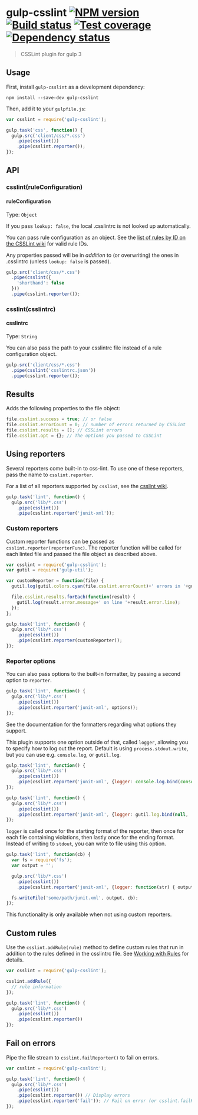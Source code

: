 # gulp-csslint [![NPM version][npm-image]][npm-url] [![Build status][travis-image]][travis-url] [![Test coverage][coveralls-image]][coveralls-url] [![Dependency status][david-image]][david-url]
> CSSLint plugin for gulp 3

## Usage

First, install `gulp-csslint` as a development dependency:

```shell
npm install --save-dev gulp-csslint
```

Then, add it to your `gulpfile.js`:

```js
var csslint = require('gulp-csslint');

gulp.task('css', function() {
  gulp.src('client/css/*.css')
    .pipe(csslint())
    .pipe(csslint.reporter());
});
```

## API

### csslint(ruleConfiguration)

#### ruleConfiguration
Type: `Object`

If you pass `lookup: false`, the local .csslintrc is not looked up automatically.

You can pass rule configuration as an object. See the [list of rules by ID on the CSSLint wiki](https://github.com/stubbornella/csslint/wiki/Rules-by-ID) for valid rule IDs.

Any properties passed will be in _addition_ to (or overwriting) the ones in .csslintrc (unless `lookup: false` is passed).

```js
gulp.src('client/css/*.css')
  .pipe(csslint({
    'shorthand': false
  }))
  .pipe(csslint.reporter());
```

### csslint(csslintrc)

#### csslintrc
Type: `String`

You can also pass the path to your csslintrc file instead of a rule configuration object.

```js
gulp.src('client/css/*.css')
  .pipe(csslint('csslintrc.json'))
  .pipe(csslint.reporter());
```

## Results

Adds the following properties to the file object:

```js
file.csslint.success = true; // or false
file.csslint.errorCount = 0; // number of errors returned by CSSLint
file.csslint.results = []; // CSSLint errors
file.csslint.opt = {}; // The options you passed to CSSLint
```

## Using reporters

Several reporters come built-in to css-lint. To use one of these reporters, pass the name to `csslint.reporter`.

For a list of all reporters supported by `csslint`, see the [csslint wiki](https://github.com/CSSLint/csslint/wiki/Command-line-interface#--format).

```js
gulp.task('lint', function() {
  gulp.src('lib/*.css')
    .pipe(csslint())
    .pipe(csslint.reporter('junit-xml'));
```

### Custom reporters

Custom reporter functions can be passed as `csslint.reporter(reporterFunc)`. The reporter function will be called for each linted file and passed the file object as described above.

```js
var csslint = require('gulp-csslint');
var gutil = require('gulp-util');

var customReporter = function(file) {
  gutil.log(gutil.colors.cyan(file.csslint.errorCount)+' errors in '+gutil.colors.magenta(file.path));

  file.csslint.results.forEach(function(result) {
    gutil.log(result.error.message+' on line '+result.error.line);
  });
};

gulp.task('lint', function() {
  gulp.src('lib/*.css')
    .pipe(csslint())
    .pipe(csslint.reporter(customReporter));
});
```

### Reporter options
You can also pass options to the built-in formatter, by passing a second option to `reporter`.

```js
gulp.task('lint', function() {
  gulp.src('lib/*.css')
    .pipe(csslint())
    .pipe(csslint.reporter('junit-xml', options));
});
```

See the documentation for the formatters regarding what options they support.

This plugin supports one option outside of that, called `logger`, allowing you to specify how to log out the report.
Default is using `process.stdout.write`, but you can use e.g. `console.log`, or `gutil.log`.

```js
gulp.task('lint', function() {
  gulp.src('lib/*.css')
    .pipe(csslint())
    .pipe(csslint.reporter('junit-xml', {logger: console.log.bind(console)}));
});
```

```js
gulp.task('lint', function() {
  gulp.src('lib/*.css')
    .pipe(csslint())
    .pipe(csslint.reporter('junit-xml', {logger: gutil.log.bind(null, 'gulp-csslint:')}));
});
```

`logger` is called once for the starting format of the reporter, then once for each file containing violations, then
lastly once for the ending format. Instead of writing to `stdout`, you can write to file using this option.

```js
gulp.task('lint', function(cb) {
  var fs = require('fs');
  var output = '';

  gulp.src('lib/*.css')
    .pipe(csslint())
    .pipe(csslint.reporter('junit-xml', {logger: function(str) { output += str; }}));

  fs.writeFile('some/path/junit.xml', output, cb);
});
```

This functionality is only available when not using custom reporters.

## Custom rules

Use the `csslint.addRule(rule)` method to define custom rules that run in addition to the rules defined in the csslintrc file. See [Working with Rules](https://github.com/CSSLint/csslint/wiki/Working-with-Rules) for details.

```js
var csslint = require('gulp-csslint');

csslint.addRule({
  // rule information
});

gulp.task('lint', function() {
  gulp.src('lib/*.css')
    .pipe(csslint())
    .pipe(csslint.reporter())
});
```

## Fail on errors

Pipe the file stream to `csslint.failReporter()` to fail on errors.

```js
var csslint = require('gulp-csslint');

gulp.task('lint', function() {
  gulp.src('lib/*.css')
    .pipe(csslint())
    .pipe(csslint.reporter()) // Display errors
    .pipe(csslint.reporter('fail')); // Fail on error (or csslint.failReporter())
});
```


[travis-url]: http://travis-ci.org/lazd/gulp-csslint
[travis-image]: https://img.shields.io/travis/lazd/gulp-csslint.svg
[npm-url]: https://npmjs.org/package/gulp-csslint
[npm-image]: https://img.shields.io/npm/v/gulp-csslint.svg
[david-url]: https://david-dm.org/lazd/gulp-csslint
[david-image]: https://img.shields.io/david/lazd/gulp-csslint.svg
[coveralls-url]: https://coveralls.io/r/lazd/gulp-csslint
[coveralls-image]: https://img.shields.io/coveralls/lazd/gulp-csslint.svg
